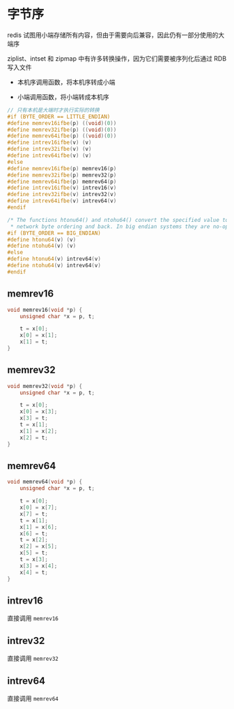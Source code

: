 # 字节序

redis 试图用小端存储所有内容，但由于需要向后兼容，因此仍有一部分使用的大端序

ziplist、intset 和 zipmap 中有许多转换操作，因为它们需要被序列化后通过 RDB 写入文件

- 本机序调用函数，将本机序转成小端

- 小端调用函数，将小端转成本机序

```cpp
// 只有本机是大端时才执行实际的转换
#if (BYTE_ORDER == LITTLE_ENDIAN)
#define memrev16ifbe(p) ((void)(0))
#define memrev32ifbe(p) ((void)(0))
#define memrev64ifbe(p) ((void)(0))
#define intrev16ifbe(v) (v)
#define intrev32ifbe(v) (v)
#define intrev64ifbe(v) (v)
#else
#define memrev16ifbe(p) memrev16(p)
#define memrev32ifbe(p) memrev32(p)
#define memrev64ifbe(p) memrev64(p)
#define intrev16ifbe(v) intrev16(v)
#define intrev32ifbe(v) intrev32(v)
#define intrev64ifbe(v) intrev64(v)
#endif

/* The functions htonu64() and ntohu64() convert the specified value to
 * network byte ordering and back. In big endian systems they are no-ops. */
#if (BYTE_ORDER == BIG_ENDIAN)
#define htonu64(v) (v)
#define ntohu64(v) (v)
#else
#define htonu64(v) intrev64(v)
#define ntohu64(v) intrev64(v)
#endif
```

## memrev16

```cpp
void memrev16(void *p) {
    unsigned char *x = p, t;

    t = x[0];
    x[0] = x[1];
    x[1] = t;
}
```

## memrev32

```cpp
void memrev32(void *p) {
    unsigned char *x = p, t;

    t = x[0];
    x[0] = x[3];
    x[3] = t;
    t = x[1];
    x[1] = x[2];
    x[2] = t;
}
```

## memrev64

```cpp
void memrev64(void *p) {
    unsigned char *x = p, t;

    t = x[0];
    x[0] = x[7];
    x[7] = t;
    t = x[1];
    x[1] = x[6];
    x[6] = t;
    t = x[2];
    x[2] = x[5];
    x[5] = t;
    t = x[3];
    x[3] = x[4];
    x[4] = t;
}
```

## intrev16

直接调用 `memrev16`

## intrev32

直接调用 `memrev32`

## intrev64

直接调用 `memrev64`